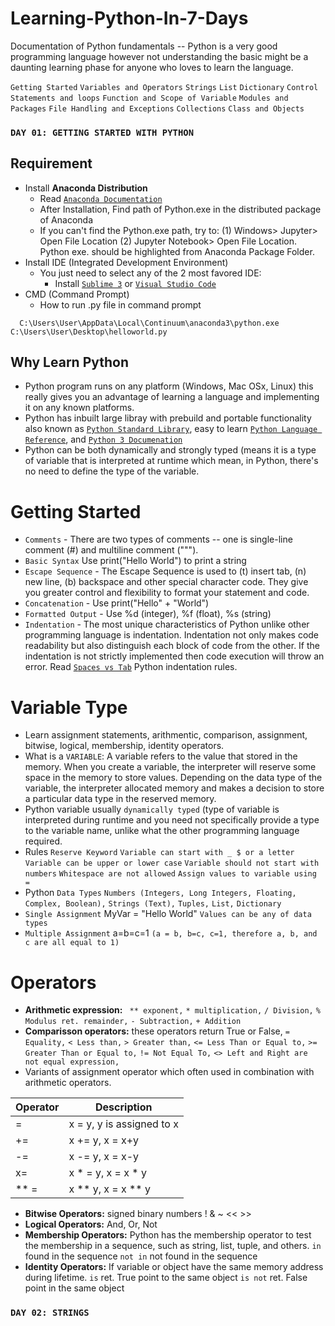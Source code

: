 # Learning-Python-In-7-Days
Documentation of Python fundamentals -- Python is a very good programming language however not understanding the basic might be a daunting learning phase for anyone who loves to learn the language.

`Getting Started` `Variables and Operators` `Strings` `List` `Dictionary` `Control Statements and loops` `Function and Scope of Variable` `Modules and Packages` `File Handling and Exceptions` `Collections` `Class and Objects`

### `DAY 01: GETTING STARTED WITH PYTHON`

## Requirement
- Install <b>Anaconda Distribution</b>
  - Read [`Anaconda Documentation`](https://enterprise-docs.anaconda.com/en/latest/)
  - After Installation, Find path of Python.exe in the distributed package of Anaconda
  - If you can't find the Python.exe path, try to: (1) Windows> Jupyter> Open File Location (2) Jupyter Notebook> Open File Location. Python exe. should be highlighted from Anaconda Package Folder.
- Install IDE (Integrated Development Environment)
  - You just need to select any of the 2 most favored IDE:
    - Install [`Sublime 3`](https://www.sublimetext.com/3) or [`Visual Studio Code`](https://code.visualstudio.com/docs)
- CMD (Command Prompt)
  - How to run .py file in command prompt
```
  C:\Users\User\AppData\Local\Continuum\anaconda3\python.exe C:\Users\User\Desktop\helloworld.py
```
## Why Learn Python
- Python program runs on any platform (Windows, Mac OSx, Linux) this really gives you an advantage of learning a language and implementing it on any known platforms.
- Python has inbuilt large libray with prebuild and portable functionality also known as [`Python Standard Library`](https://docs.python.org/3/library/), easy to learn [`Python Language Reference`](https://docs.python.org/3/reference/index.html#reference-index), and [`Python 3 Documenation`](https://docs.python.org/3/)
- Python can be both dynamically and strongly typed (means it is a type of variable that is interpreted at runtime which mean, in Python, there's no need to define the type of the variable.

# Getting Started
- `Comments` - There are two types of comments -- one is single-line comment (#) and multiline comment (""").
- `Basic Syntax` Use print("Hello World") to print a string
- `Escape Sequence` - The Escape Sequence is used to (t) insert tab, (n) new line, (b) backspace and other special character code. They give you greater control and flexibility to format your statement and code.
- `Concatenation` - Use print("Hello" + "World")
- `Formatted Output` - Use %d (integer), %f (float), %s (string)
- `Indentation` - The most unique characteristics of Python unlike other programming language is indentation. Indentation not only makes code readability but also distinguish each block of code from the other. If the indentation is not strictly implemented then code execution will throw an error. Read [`Spaces vs Tab`](https://docs.python.org/2.0/ref/indentation.html) Python indentation rules.

# Variable Type
- Learn assignment statements, arithmentic, comparison, assignment, bitwise, logical, membership, identity operators.
- What is a `VARIABLE`: A variable refers to the value that stored in the memory. When you create a variable, the interpreter will reserve some space in the memory to store values. Depending on the data type of the variable, the interpreter allocated memory and makes a decision to store a particular data type in the reserved memory.
- Python variable usually  `dynamically typed` (type of variable is interpreted during runtime and you need not specifically provide a type to the variable name, unlike what the other programming language required.
- Rules `Reserve Keyword` `Variable can start with _ $ or a letter` `Variable can be upper or lower case` `Variable should not start with numbers` `Whitespace are not allowed` `Assign values to variable using =`
- Python `Data Types` `Numbers (Integers, Long Integers, Floating, Complex, Boolean),` `Strings (Text),` `Tuples,` `List,` `Dictionary`
- `Single Assignment` MyVar = "Hello World" `Values can be any of data types`
- `Multiple Assignment` a=b=c=1 `(a = b, b=c, c=1, therefore a, b, and c are all equal to 1)`

# Operators
- <b>Arithmetic expression:</b> ` ** exponent,` `* multiplication,` `/ Division,` `% Modulus ret. remainder,` `- Subtraction,` `+ Addition`
- <b>Comparisson operators:</b> these operators return True or False, `= Equality,` `< Less than,` `> Greater than,` `<= Less Than or Equal to,` `>= Greater Than or Equal to,` `!= Not Equal To,` `<> Left and Right are not equal expression,`
- Variants of assignment operator which often used in combination with arithmetic operators.

| Operator| Description |
| --- | --- |
| = | x = y, y is assigned to x |
| += | x += y, x = x+y |
| -= | x -= y, x = x-y |
| x= | x * = y, x = x * y |
| ** = | x ** y, x = x ** y|

- <b>Bitwise Operators:</b> signed binary numbers ! & ~ << >>
- <b>Logical Operators:</b> And, Or, Not
- <b>Membership Operators:</b> Python has the membership operator to test the membership in a sequence, such as string, list, tuple, and others. `in` found in the sequence `not in` not found in the sequence
- <b>Identity Operators:</b> If variable or object have the same memory address during lifetime. `is` ret. True point to the same object `is not` ret. False point in the same object

### `DAY 02: STRINGS`
